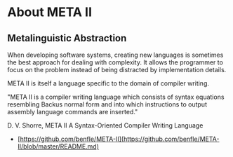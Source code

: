 # About META II


## Metalinguistic Abstraction

When developing software systems, creating new languages is sometimes the best approach for dealing with complexity. It allows the programmer to focus on the problem instead of being distracted by implementation details.


META II is itself a language specific to the domain of compiler writing.

"META II is a compiler writing language which consists of syntax equations resembling Backus normal form and into which instructions to output assembly language commands are inserted."

D. V. Shorre, META II A Syntax-Oriented Compiler Writing Language

- [https://github.com/benfle/META-II](https://github.com/benfle/META-II/blob/master/README.md)

